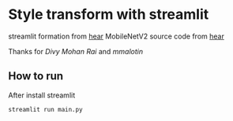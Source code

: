 # Style transform with streamlit

streamlit formation from [hear](https://github.com/divy-14/Neural-Style-Transfer)
MobileNetV2 source code from [hear](https://github.com/mmalotin/pytorch-fast-neural-style-mobilenetV2)

Thanks for *Divy Mohan Rai* and *mmalotin*

## How to run
After install streamlit
```command
streamlit run main.py
```
